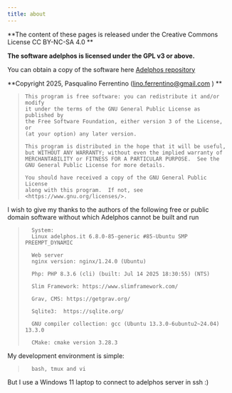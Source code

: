 ```yaml
---
title: about
---
```


**The content of these pages is released under the Creative Commons License CC BY-NC-SA 4.0 **

**The software adelphos is licensed under the GPL v3 or above.**

You can obtain a copy of the software here
[Adelphos repository](https://github.com/linoferrentino/adelphos)

**Copyright 2025, Pasqualino Ferrentino (lino.ferrentino@gmail.com ) **

>     This program is free software: you can redistribute it and/or modify
>     it under the terms of the GNU General Public License as published by
>     the Free Software Foundation, either version 3 of the License, or
>     (at your option) any later version.
> 
>     This program is distributed in the hope that it will be useful,
>     but WITHOUT ANY WARRANTY; without even the implied warranty of
>     MERCHANTABILITY or FITNESS FOR A PARTICULAR PURPOSE.  See the
>     GNU General Public License for more details.
> 
>     You should have received a copy of the GNU General Public License
>     along with this program.  If not, see <https://www.gnu.org/licenses/>.


I wish to give my thanks to the authors of the following free or public domain
software without which Adelphos cannot be built and run

>       System:
>       Linux adelphos.it 6.8.0-85-generic #85-Ubuntu SMP PREEMPT_DYNAMIC 
>
>       Web server
>       nginx version: nginx/1.24.0 (Ubuntu)
>
>       Php: PHP 8.3.6 (cli) (built: Jul 14 2025 18:30:55) (NTS)
>
>       Slim Framework: https://www.slimframework.com/
>
>       Grav, CMS: https://getgrav.org/
>
>       Sqlite3:  https://sqlite.org/
>
>       GNU compiler collection: gcc (Ubuntu 13.3.0-6ubuntu2~24.04) 13.3.0
>
>       CMake: cmake version 3.28.3
> 

My development environment is simple:

>       bash, tmux and vi

But I use a Windows 11 laptop to connect to adelphos server in ssh :)
